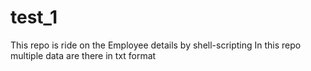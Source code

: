 # test_1
This repo is ride on the Employee details by shell-scripting
In this repo multiple data are there in txt format
